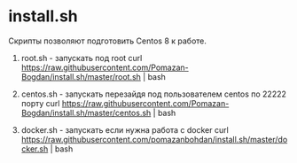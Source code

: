 # install.sh

Скрипты позволяют подготовить Centos 8 к работе.

1. root.sh  - запускать под root
curl https://raw.githubusercontent.com/Pomazan-Bogdan/install.sh/master/root.sh | bash

2. centos.sh  - запускать перезайдя под пользователем centos по 22222 порту
curl https://raw.githubusercontent.com/Pomazan-Bogdan/install.sh/master/centos.sh | bash

3. docker.sh - запускать если нужна работа с docker
curl https://raw.githubusercontent.com/pomazanbohdan/install.sh/master/docker.sh | bash
